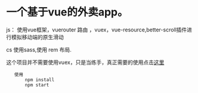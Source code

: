 # 一个基于vue的外卖app。
  js： 使用vue框架，vuerouter 路由 ，vuex，vue-resource,better-scroll插件进行模拟移动端的原生滑动

  cs   使用sass,使用 rem 布局.

  这个项目并不需要使用vuex，只是当练手，真正需要的使用点击[这里](https://github.com/ccjustcc/vue-music)


```
   使用
       npm install 
       npm start

```


